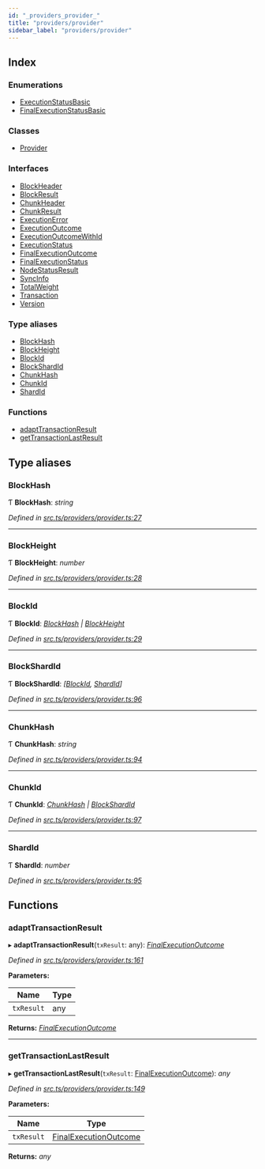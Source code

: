 ```yaml
---
id: "_providers_provider_"
title: "providers/provider"
sidebar_label: "providers/provider"
---
```


## Index

### Enumerations

* [ExecutionStatusBasic](../enums/_providers_provider_.executionstatusbasic.md)
* [FinalExecutionStatusBasic](../enums/_providers_provider_.finalexecutionstatusbasic.md)

### Classes

* [Provider](../classes/_providers_provider_.provider.md)

### Interfaces

* [BlockHeader](../interfaces/_providers_provider_.blockheader.md)
* [BlockResult](../interfaces/_providers_provider_.blockresult.md)
* [ChunkHeader](../interfaces/_providers_provider_.chunkheader.md)
* [ChunkResult](../interfaces/_providers_provider_.chunkresult.md)
* [ExecutionError](../interfaces/_providers_provider_.executionerror.md)
* [ExecutionOutcome](../interfaces/_providers_provider_.executionoutcome.md)
* [ExecutionOutcomeWithId](../interfaces/_providers_provider_.executionoutcomewithid.md)
* [ExecutionStatus](../interfaces/_providers_provider_.executionstatus.md)
* [FinalExecutionOutcome](../interfaces/_providers_provider_.finalexecutionoutcome.md)
* [FinalExecutionStatus](../interfaces/_providers_provider_.finalexecutionstatus.md)
* [NodeStatusResult](../interfaces/_providers_provider_.nodestatusresult.md)
* [SyncInfo](../interfaces/_providers_provider_.syncinfo.md)
* [TotalWeight](../interfaces/_providers_provider_.totalweight.md)
* [Transaction](../interfaces/_providers_provider_.transaction.md)
* [Version](../interfaces/_providers_provider_.version.md)

### Type aliases

* [BlockHash](_providers_provider_.md#blockhash)
* [BlockHeight](_providers_provider_.md#blockheight)
* [BlockId](_providers_provider_.md#blockid)
* [BlockShardId](_providers_provider_.md#blockshardid)
* [ChunkHash](_providers_provider_.md#chunkhash)
* [ChunkId](_providers_provider_.md#chunkid)
* [ShardId](_providers_provider_.md#shardid)

### Functions

* [adaptTransactionResult](_providers_provider_.md#adapttransactionresult)
* [getTransactionLastResult](_providers_provider_.md#gettransactionlastresult)

## Type aliases

###  BlockHash

Ƭ **BlockHash**: *string*

*Defined in [src.ts/providers/provider.ts:27](https://github.com/nearprotocol/nearlib/blob/bf1ce09/src.ts/providers/provider.ts#L27)*

___

###  BlockHeight

Ƭ **BlockHeight**: *number*

*Defined in [src.ts/providers/provider.ts:28](https://github.com/nearprotocol/nearlib/blob/bf1ce09/src.ts/providers/provider.ts#L28)*

___

###  BlockId

Ƭ **BlockId**: *[BlockHash](_providers_provider_.md#blockhash) | [BlockHeight](_providers_provider_.md#blockheight)*

*Defined in [src.ts/providers/provider.ts:29](https://github.com/nearprotocol/nearlib/blob/bf1ce09/src.ts/providers/provider.ts#L29)*

___

###  BlockShardId

Ƭ **BlockShardId**: *[[BlockId](_providers_provider_.md#blockid), [ShardId](_providers_provider_.md#shardid)]*

*Defined in [src.ts/providers/provider.ts:96](https://github.com/nearprotocol/nearlib/blob/bf1ce09/src.ts/providers/provider.ts#L96)*

___

###  ChunkHash

Ƭ **ChunkHash**: *string*

*Defined in [src.ts/providers/provider.ts:94](https://github.com/nearprotocol/nearlib/blob/bf1ce09/src.ts/providers/provider.ts#L94)*

___

###  ChunkId

Ƭ **ChunkId**: *[ChunkHash](_providers_provider_.md#chunkhash) | [BlockShardId](_providers_provider_.md#blockshardid)*

*Defined in [src.ts/providers/provider.ts:97](https://github.com/nearprotocol/nearlib/blob/bf1ce09/src.ts/providers/provider.ts#L97)*

___

###  ShardId

Ƭ **ShardId**: *number*

*Defined in [src.ts/providers/provider.ts:95](https://github.com/nearprotocol/nearlib/blob/bf1ce09/src.ts/providers/provider.ts#L95)*

## Functions

###  adaptTransactionResult

▸ **adaptTransactionResult**(`txResult`: any): *[FinalExecutionOutcome](../interfaces/_providers_provider_.finalexecutionoutcome.md)*

*Defined in [src.ts/providers/provider.ts:161](https://github.com/nearprotocol/nearlib/blob/bf1ce09/src.ts/providers/provider.ts#L161)*

**Parameters:**

Name | Type |
------ | ------ |
`txResult` | any |

**Returns:** *[FinalExecutionOutcome](../interfaces/_providers_provider_.finalexecutionoutcome.md)*

___

###  getTransactionLastResult

▸ **getTransactionLastResult**(`txResult`: [FinalExecutionOutcome](../interfaces/_providers_provider_.finalexecutionoutcome.md)): *any*

*Defined in [src.ts/providers/provider.ts:149](https://github.com/nearprotocol/nearlib/blob/bf1ce09/src.ts/providers/provider.ts#L149)*

**Parameters:**

Name | Type |
------ | ------ |
`txResult` | [FinalExecutionOutcome](../interfaces/_providers_provider_.finalexecutionoutcome.md) |

**Returns:** *any*
